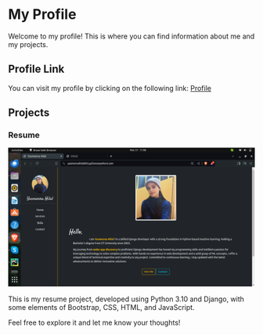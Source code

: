 # My Profile

Welcome to my profile! This is where you can find information about me and my projects.

## Profile Link

You can visit my profile by clicking on the following link:
[Profile](https://yasmeenahilal003.pythonanywhere.com/)

## Projects

### Resume
![Resume](https://github.com/yasmeenahilal/Resume/blob/main/Resume.png)

This is my resume project, developed using Python 3.10 and Django, with some elements of Bootstrap, CSS, HTML, and JavaScript.

Feel free to explore it and let me know your thoughts!
